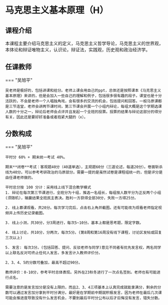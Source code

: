 # 马克思主义基本原理（H）

## 课程介绍

本课程主要介绍马克思主义的定义，马克思主义哲学导论，马克思主义的世界观，本体论和辩证唯物主义，认识论，辩证法，实践观，历史观和政治经济学。

## 任课教师

=== "吴旭平"

    吴老师是极好的，包括讲课和给分。老师上课会用自己的ppt，总体还是按照课本《马克思主义基本原理》来讲的，但是会加入一些自己的理解和例子，包括很多很有趣的段子。课堂也是十分活跃的，不会是老师一个人唱独角戏，会有很多的交流的机会，包括提问和回答。一般马原课都是三节连堂，老师会讲两节课时间，第三节课会开展一个小组内辩论，每组大概是这个学期选课人数的十分之一，辩论后老师会点评并且发起一个全班的投票。投票的结果与辩论这部分的得分有关，因此还是要好好准备或者抱紧大腿的（x）。


## 分数构成

=== "吴旭平"

    平时分 60% + 期末统一考试 40%。

    期末**闭卷**考试：客观题40分（40道单选），主观题60分（三道论述，每道20分）。卷面斩杀线为40分。可以参考考研政治的马原部分。需要一提的是虽然试卷是课程组统一的，但是评分是由任课老师做的。

    平时总分按 100 分计：采用线上线下混合教学模式
    1. 辩论在每次第三节课进行，全班分为十组，推选一名组长，每组按人数平分为正反两个小组(须随机)，输赢结果全班民主表决。胜利一方获得全部30分，失败一方得25分。
   
    2. 线上慕课观看，共20分。每次学习完后，点击右上角并截图。还有可能改为观看老师指定视频并上传历史记录截图。
    
    3. 线上小测，共30分，分3周进行，每次5~10分。基本上都是思考题，限定字数。
    
    4. 线上讨论，共10分，分两次，每次5分。(第8周和第16周没有线下课程，讨论区发帖或回复三次以上)
    
    5. 发言: 每次3分。(包括回答、提问、反驳老师与同学)意见不同者有优先发言权，两名同学以上联名反对可终止任何人发言。多发言计入教师评价分。
    
    2、3、4、5的分数可叠加，最高不超过90分。
    
    教师评价：0-10分，参考平时总体表现。另外在23秋冬进行了一次点名签到。老师也有可能进行点名。

    需要注意的是发言加分是没有上限的，而且2、3、4三项基本上认真完成就能拿满分，剩余的分数可以通过发言加分拿到平时分满分。最好是在学期前中期就积极发言，因为老师在最后几次课可能会推进度导致没有什么发言机会，不要到最后平时分公布以后才后悔没有发言，错失分数。